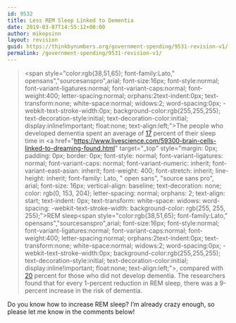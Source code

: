 ```yaml
---
id: 9532
title: Less REM Sleep Linked to Dementia
date: 2019-03-07T14:55:12+00:00
author: mikepsinn
layout: revision
guid: https://thinkbynumbers.org/government-spending/9531-revision-v1/
permalink: /government-spending/9531-revision-v1/
---
```

> <span style="color:rgb(38,51,65); font-family:Lato," opensans","sourcesanspro",arial; font-size:16px; font-style:normal; font-variant-ligatures:normal; font-variant-caps:normal; font-weight:400; letter-spacing:normal; orphans:2text-indent:0px; text-transform:none; white-space:normal; widows:2; word-spacing:0px; -webkit-text-stroke-width:0px; background-color:rgb(255,255,255); text-decoration-style:initial; text-decoration-color:initial; display:inline!important; float:none; text-align:left;">The people who developed dementia spent an average of <a target="_blank" rel="noopener" href="https://www.livescience.com/60216-decreased-rem-sleep-dementia-risk.html">17</a> percent of their sleep time in <span></span></span><a href="https://www.livescience.com/59300-brain-cells-linked-to-dreaming-found.html" target="_top" style="margin: 0px; padding: 0px; border: 0px; font-style: normal; font-variant-ligatures: normal; font-variant-caps: normal; font-variant-numeric: inherit; font-variant-east-asian: inherit; font-weight: 400; font-stretch: inherit; line-height: inherit; font-family: Lato, " open sans", "source sans pro", arial; font-size: 16px; vertical-align: baseline; text-decoration: none; color: rgb(0, 153, 204); letter-spacing: normal; orphans: 2; text-align: start; text-indent: 0px; text-transform: white-space: widows: word-spacing: -webkit-text-stroke-width: background-color: rgb(255, 255, 255);">REM sleep</a><span style="color:rgb(38,51,65); font-family:Lato," opensans","sourcesanspro",arial; font-size:16px; font-style:normal; font-variant-ligatures:normal; font-variant-caps:normal; font-weight:400; letter-spacing:normal; orphans:2text-indent:0px; text-transform:none; white-space:normal; widows:2; word-spacing:0px; -webkit-text-stroke-width:0px; background-color:rgb(255,255,255); text-decoration-style:initial; text-decoration-color:initial; display:inline!important; float:none; text-align:left;">, compared with <a target="_blank" rel="noopener" href="https://www.livescience.com/60216-decreased-rem-sleep-dementia-risk.html">20</a> percent for those who did not develop dementia. The researchers found that for every 1-percent reduction in REM sleep, there was a 9-percent increase in the risk of dementia. <span></span></span>

Do you know how to increase REM sleep? I&#8217;m already crazy enough, so please let me know in the comments below!